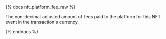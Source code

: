 {% docs nft_platform_fee_raw %}

The non-decimal adjusted amount of fees paid to the platform for this NFT event in the transaction's currency. 

{% enddocs %}